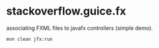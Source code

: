 stackoverflow.guice.fx
======================

associating FXML files to javafx controllers (simple demo).

	mvn clean jfx:run
